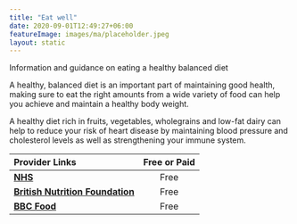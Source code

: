 ```yaml
---
title: "Eat well"
date: 2020-09-01T12:49:27+06:00
featureImage: images/ma/placeholder.jpeg
layout: static
---
```


Information and guidance on eating a healthy balanced diet

A healthy, balanced diet is an important part of maintaining good health, making sure to eat the right amounts from a wide variety of food can help you achieve and maintain a healthy body weight.

A healthy diet rich in fruits, vegetables, wholegrains and low-fat dairy can help to reduce your risk of heart disease by maintaining blood pressure and cholesterol levels as well as strengthening your immune system.

| Provider Links      | Free or Paid  |  
| :-----------          | :--------------:      |  
| [**NHS**](https://www.nhs.uk/live-well/eat-well/) | Free | 
| [**British Nutrition Foundation**](https://www.nutrition.org.uk/healthy-sustainable-diets/healthy-and-sustainable-diets/a-healthy-balanced-diet/?level=Consumer) | Free | 
| [**BBC Food**](https://www.bbc.co.uk/food/collections/healthy_recipes_on_a_budget_and_in_under_30_minutes) | Free | 
  

<br/><br/>






